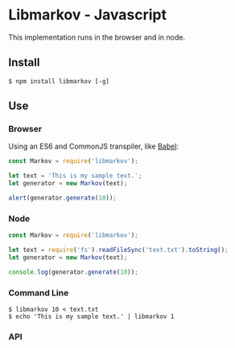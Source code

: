 # Libmarkov - Javascript

This implementation runs in the browser and in node.

## Install

```shell
$ npm install libmarkov [-g]
```

## Use

### Browser

Using an ES6 and CommonJS transpiler, like [Babel](https://babeljs.io):

```js
const Markov = require('libmarkov');

let text = 'This is my sample text.';
let generator = new Markov(text);

alert(generator.generate(10));
```

### Node

```js
const Markov = require('libmarkov');

let text = require('fs').readFileSync('text.txt').toString();
let generator = new Markov(text);

console.log(generator.generate(10));
```

### Command Line

```shell
$ libmarkov 10 < text.txt
$ echo 'This is my sample text.' | libmarkov 1
```

### API
